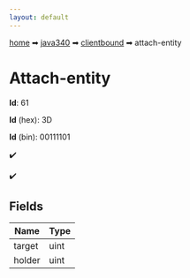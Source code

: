 ```yaml
---
layout: default
---
```


[home](/) ➡ [java340](/protocol/java340) ➡ [clientbound](/protocol/java340/clientbound) ➡ attach-entity

# Attach-entity

**Id**: 61

**Id** (hex): 3D

**Id** (bin): 00111101

✔️

✔️

## Fields

Name | Type
---|---
target | uint
holder | uint

